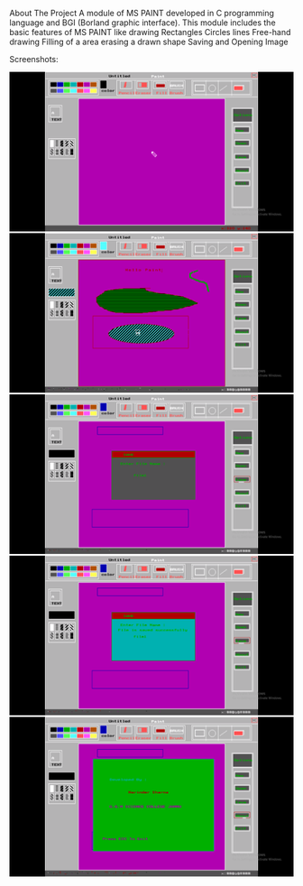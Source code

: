 About The Project
 A module of MS PAINT developed in C programming language and BGI (Borland graphic interface). This module includes the basic features of MS PAINT like drawing 
Rectangles 
Circles 
lines 
Free-hand drawing
Filling of a area erasing a drawn shape
Saving and Opening Image 

Screenshots: 

<img src="Paint-menu.png">
<img src="Paint-tools.png">
<img src="Paint-save.png">
<img src="Paint-save2.png">
<img src="about.png">


